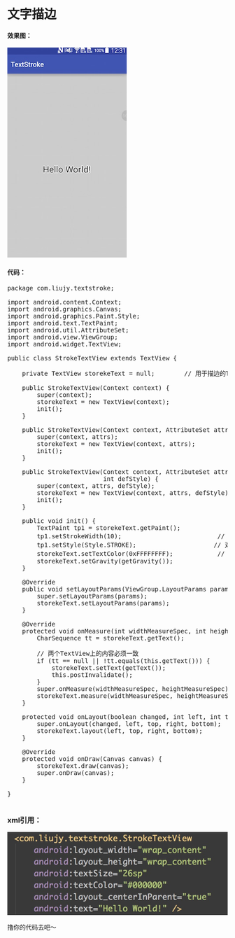 # 文字描边
#### 效果图：
![效果图](./images/rendering.png)

#### 代码：

<pre>
package com.liujy.textstroke;

import android.content.Context;
import android.graphics.Canvas;
import android.graphics.Paint.Style;
import android.text.TextPaint;
import android.util.AttributeSet;
import android.view.ViewGroup;
import android.widget.TextView;

public class StrokeTextView extends TextView {

    private TextView storekeText = null;        // 用于描边的TextView

    public StrokeTextView(Context context) {
        super(context);
        storekeText = new TextView(context);
        init();
    }

    public StrokeTextView(Context context, AttributeSet attrs) {
        super(context, attrs);
        storekeText = new TextView(context, attrs);
        init();
    }

    public StrokeTextView(Context context, AttributeSet attrs,
                          int defStyle) {
        super(context, attrs, defStyle);
        storekeText = new TextView(context, attrs, defStyle);
        init();
    }

    public void init() {
        TextPaint tp1 = storekeText.getPaint();
        tp1.setStrokeWidth(10);                          // 设置描边宽度
        tp1.setStyle(Style.STROKE);                     // 对文字只描边
        storekeText.setTextColor(0xFFFFFFFF);            // 设置描边颜色
        storekeText.setGravity(getGravity());
    }

    @Override
    public void setLayoutParams(ViewGroup.LayoutParams params) {
        super.setLayoutParams(params);
        storekeText.setLayoutParams(params);
    }

    @Override
    protected void onMeasure(int widthMeasureSpec, int heightMeasureSpec) {
        CharSequence tt = storekeText.getText();

        // 两个TextView上的内容必须一致
        if (tt == null || !tt.equals(this.getText())) {
            storekeText.setText(getText());
            this.postInvalidate();
        }
        super.onMeasure(widthMeasureSpec, heightMeasureSpec);
        storekeText.measure(widthMeasureSpec, heightMeasureSpec);
    }

    protected void onLayout(boolean changed, int left, int top, int right, int bottom) {
        super.onLayout(changed, left, top, right, bottom);
        storekeText.layout(left, top, right, bottom);
    }

    @Override
    protected void onDraw(Canvas canvas) {
        storekeText.draw(canvas);
        super.onDraw(canvas);
    }

}

</pre>

### xml引用：
![xml引用](./images/a.png)


撸你的代码去吧～

